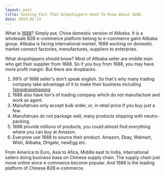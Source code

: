 ```yaml
---
layout: post
title: Socking Fact That Dropshippers Have To Know About 1688
date: 2019-02-13
---
```


What is [1688](https://www.1688.com/)? Simply put, China domestic version of Alibaba. It is a wholesale B2B e-commerce platform belong to e-commerce gaint Alibaba group. Alibaba is facing international market, 1688 working on domestic market connect factories, menufactures, suppliers to enterpries.  

What dropshippers should know? Most of Alibaba seller are middle man who get their supplier from 1688. So if you buy from 1688, you may have more profit margin. But there are dropbacks.  

1. 99% of 1688 seller's don't speak english. So that's why many trading company take advantage of it to make their business including [1stopdropshipping](https://1stopdropshipping.com/)  
2. 1688 also have ton's of trading company which do not manufacture and work as agent.
3. Manufatrues only accept bulk order, or, in retail price if you buy just a few.
4. Manufatrues do not package well, many products shipping with neutro-packing.
5. 1688 provide millions of products, you could almost find everything where you can buy at Amazon.  
6. Everyone use 1688 to source their product. Amazon, Ebay, Walmart, Wish, Alibaba, DHgate, newEgg etc.  

From America to Euro, Asia to Afica, Middle east to India, international sellers doing business base on Chinese supply chain. The supply chain just move online since e-commerce become popular. And 1688 is the leading platform of Chinese B2B e-commerce.  